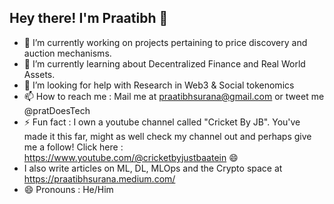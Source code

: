 ## Hey there! I'm Praatibh 👋

- 🔭 I’m currently working on projects pertaining to price discovery and auction mechanisms.
- 🌱 I’m currently learning about Decentralized Finance and Real World Assets. 
- 🤔 I’m looking for help with Research in Web3 & Social tokenomics 
- 📫 How to reach me : Mail me at praatibhsurana@gmail.com or tweet me @pratDoesTech
- ⚡ Fun fact : I own a youtube channel called "Cricket By JB". You've made it this far, might as well check my channel out and perhaps give me a follow! Click here :  https://www.youtube.com/@cricketbyjustbaatein 😄
- I also write articles on ML, DL, MLOps and the Crypto space at https://praatibhsurana.medium.com/ 
- 😄 Pronouns : He/Him

<!--
**praatibhsurana/praatibhsurana** is a ✨ _special_ ✨ repository because its `README.md` (this file) appears on your GitHub profile.

Here are some ideas to get you started:

- 🔭 I’m currently working on ...
- 🌱 I’m currently learning ...
- 👯 I’m looking to collaborate on ...
- 🤔 I’m looking for help with ...
- 💬 Ask me about ...
- 📫 How to reach me: ...
- 😄 Pronouns: ...
- ⚡ Fun fact: ...
-->
